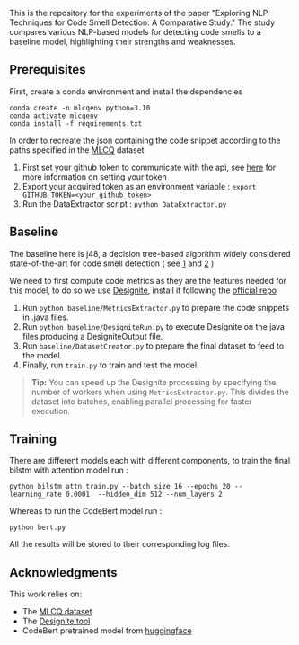 This is the repository for the experiments of the paper "Exploring NLP Techniques for Code Smell Detection: A Comparative Study." The study compares various NLP-based models for detecting code smells to a baseline model, highlighting their strengths and weaknesses.

## Prerequisites
First, create a conda environment and install the dependencies 

```
conda create -n mlcqenv python=3.10
conda activate mlcqenv
conda install -f requirements.txt
```

In order to recreate the json containing the code snippet according to the paths specified in the [MLCQ](https://zenodo.org/records/3590102) dataset 
1. First set your github token to communicate with the api, see [here](https://docs.github.com/en/authentication/keeping-your-account-and-data-secure/managing-your-personal-access-tokens) for more information on setting your token
2. Export your acquired token as an environment variable : `export GITHUB_TOKEN=<your_github_token>`
3. Run the DataExtractor script : `python DataExtractor.py`

## Baseline 
The baseline here is j48, a decision tree-based algorithm widely considered state-of-the-art for code smell detection ( see [1](https://www.mdpi.com/2076-3417/14/14/6149) and [2](https://link.springer.com/article/10.1007/s10664-015-9378-4) )

We need to first compute code metrics as they are the features needed for this model, to do so we use [Designite](https://www.designite-tools.com/), install it following the [official repo](https://github.com/tushartushar/DesigniteJava)
1. Run `python baseline/MetricsExtractor.py` to prepare the code snippets in .java files.
2. Run `python baseline/DesigniteRun.py` to execute Designite on the java files producing a DesigniteOutput file.
3. Run `baseline/DatasetCreator.py` to prepare the final dataset to feed to the model.
4. Finally, run `train.py` to train and test the model.

> **Tip:** You can speed up the Designite processing by specifying the number of workers when using `MetricsExtractor.py`. This divides the dataset into batches, enabling parallel processing for faster execution.

## Training 

There are different models each with different components, to train the final bilstm with attention model run :

```
python bilstm_attn_train.py --batch_size 16 --epochs 20 --learning_rate 0.0001  --hidden_dim 512 --num_layers 2
```

Whereas to run the CodeBert model run :

```
python bert.py
```

All the results will be stored to their corresponding log files.

## Acknowledgments

This work relies on:
- The [MLCQ dataset](https://zenodo.org/records/3590102)
- The [Designite tool](https://www.designite-tools.com/)
- CodeBert pretrained model from [huggingface](https://huggingface.co/microsoft/codebert-base)
 
